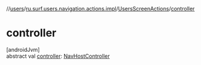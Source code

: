 //[users](../../../index.md)/[ru.surf.users.navigation.actions.impl](../index.md)/[UsersScreenActions](index.md)/[controller](controller.md)

# controller

[androidJvm]\
abstract val [controller](controller.md): [NavHostController](https://developer.android.com/reference/kotlin/androidx/navigation/NavHostController.html)
